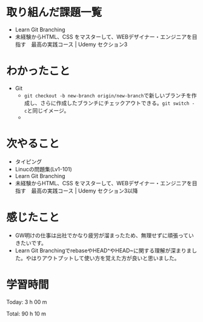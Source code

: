 # 取り組んだ課題一覧
- Learn Git Branching
- 未経験からHTML、CSS をマスターして、WEBデザイナー・エンジニアを目指す　最高の実践コース | Udemy セクション3

# わかったこと

- Git
  - `git checkout -b new-branch origin/new-branch`で新しいブランチを作成し、さらに作成したブランチにチェックアウトできる。`git switch -c`と同じイメージ。
  - 

# 次やること
- タイピング
- Linucの問題集(Lv1-101)
- Learn Git Branching
- 未経験からHTML、CSS をマスターして、WEBデザイナー・エンジニアを目指す　最高の実践コース | Udemy セクション3以降

# 感じたこと
- GW明けの仕事は出社でかなり疲労が溜まったため、無理せずに頑張っていきたいです。
- Learn Git BranchingでrebaseやHEAD^やHEAD~に関する理解が深まりました。やはりアウトプットして使い方を覚えた方が良いと思いました。

# 学習時間
Today: 3 h 00 m

Total: 90 h 10 m
